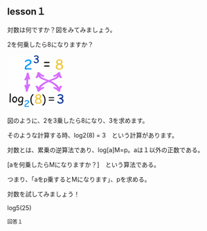 lesson１
------------------

対数は何ですか？図をみてみましょう。

2を何乗したら8になりますか？

![github exponent_to_logarithm](/images/exponent_to_logarithm.png)

図のように、2を3乗したら8になり、3を求めます。

そのような計算する時、log2(8) = 3　という計算があります。

対数とは、累乗の逆算法であり、log[a]M=p。aは１以外の正数である。

[aを何乗したらMになりますか？]　という算法である。

つまり、「aをp乗するとMになります」、pを求める。

対数を試してみましょう！

log5(25)

```
回答１
```